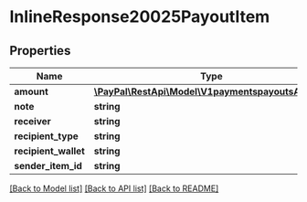# InlineResponse20025PayoutItem

## Properties
Name | Type | Description | Notes
------------ | ------------- | ------------- | -------------
**amount** | [**\PayPal\RestApi\Model\V1paymentspayoutsAmount**](V1paymentspayoutsAmount.md) |  | [optional] 
**note** | **string** |  | [optional] 
**receiver** | **string** |  | [optional] 
**recipient_type** | **string** |  | [optional] 
**recipient_wallet** | **string** |  | [optional] 
**sender_item_id** | **string** |  | [optional] 

[[Back to Model list]](../README.md#documentation-for-models) [[Back to API list]](../README.md#documentation-for-api-endpoints) [[Back to README]](../README.md)


